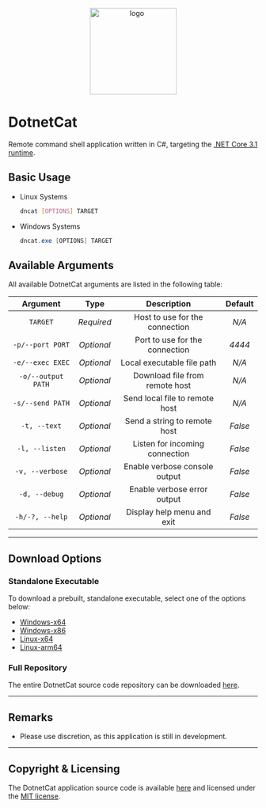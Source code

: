 <p align="center">
    <img src="DotnetCat/Resources/Icon.ico" width=175 alt="logo">
</p>

# DotnetCat

Remote command shell application written in C#,
targeting the [.NET Core 3.1 runtime](https://dotnet.microsoft.com/download/dotnet-core/current/runtime).

## Basic Usage

* Linux Systems

    ```bash
    dncat [OPTIONS] TARGET
    ```

* Windows Systems

    ```powershell
    dncat.exe [OPTIONS] TARGET
    ```

## Available Arguments

All available DotnetCat arguments are listed in the following table:

| Argument           | Type       | Description                    | Default |
|:------------------:|:----------:|:------------------------------:|:-------:|
| `TARGET`           | *Required* | Host to use for the connection | *N/A*   |
| `-p/--port PORT`   | *Optional* | Port to use for the connection | *4444*  |
| `-e/--exec EXEC`   | *Optional* | Local executable file path     | *N/A*   |
| `-o/--output PATH` | *Optional* | Download file from remote host | *N/A*   |
| `-s/--send PATH`   | *Optional* | Send local file to remote host | *N/A*   |
| `-t, --text`       | *Optional* | Send a string to remote host   | *False* |
| `-l, --listen`     | *Optional* | Listen for incoming connection | *False* |
| `-v, --verbose`    | *Optional* | Enable verbose console output  | *False* |
| `-d, --debug`      | *Optional* | Enable verbose error output    | *False* |
| `-h/-?, --help`    | *Optional* | Display help menu and exit     | *False* |

***

## Download Options

### Standalone Executable

To download a prebuilt, standalone executable, select one of the options below:

* [Windows-x64](https://github.com/vandavey/DotnetCat/raw/master/DotnetCat/bin/Zips/DotnetCat_Win-x64.zip)
* [Windows-x86](https://github.com/vandavey/DotnetCat/raw/master/DotnetCat/bin/Zips/DotnetCat_Win-x86.zip)
* [Linux-x64](https://github.com/vandavey/DotnetCat/raw/master/DotnetCat/bin/Zips/DotnetCat_Linux-x64.zip)
* [Linux-arm64](https://github.com/vandavey/DotnetCat/raw/master/DotnetCat/bin/Zips/DotnetCat_Linux-arm64.zip)

### Full Repository

The entire DotnetCat source code repository can be downloaded [here](https://github.com/vandavey/DotnetCat/archive/master.zip).

***

## Remarks

* Please use discretion, as this application is still in development.

***

## Copyright & Licensing

The DotnetCat application source code is available [here](https://github.com/vandavey/DotnetCat)
and licensed under the [MIT license](LICENSE.md).
